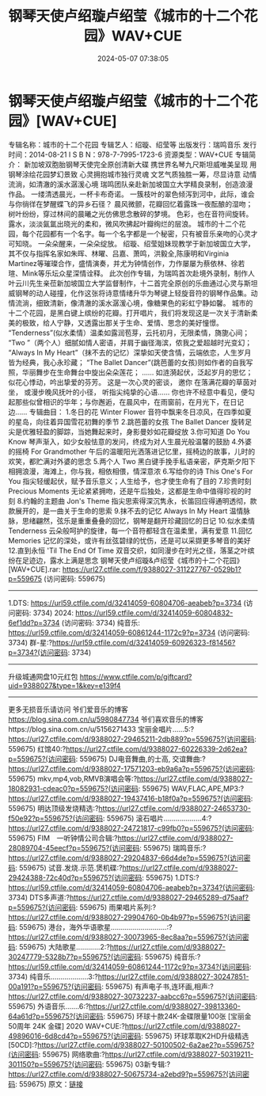 ﻿---
title: 钢琴天使卢绍璇卢绍莹《城市的十二个花园》WAV+CUE
date: 2024-05-07 07:38:05
categories: 古典音乐、新世纪、纯音雅乐
tags: 纯音雅乐
---
# 钢琴天使卢绍璇卢绍莹《城市的十二个花园》[WAV+CUE]

专辑名称：城市的十二个花园
专辑艺人：绍璇、绍莹等
出版发行：瑞鸣音乐
发行时间：2014-08-21
I S B N：978-7-7995-1723-6
资源类型：WAV+CUE
专辑简介：
新加坡双胞胎钢琴天使完全原创清新大碟
携世界名琴九尺斯坦威唯美呈现
用钢琴涂绘花园梦幻景致 心灵拥抱城市独行灵魂
文艺气质独胜一筹，尽显诗意 动情流淌，如清澈的溪水潺湲心境
瑞鸣团队亲赴新加坡国立大学精良录制，创造浪漫作品。
一缕清透晨光，一杯卡布奇诺。
一簇枝叶的翠色倾泻到河中，此际，谁会与你徜徉在梦醒蝶飞的异乡石径？
晨风微颤，花瓣回忆着露珠一夜酝酿的湿吻；树叶纷纷，穿过林间的晨曦之光仿佛思念散碎的梦境。
色彩，也在音符间旋转。露水，淡淡氤氲出晓光的柔和，微风吹拂起叶瓣绚烂的层浪。
城市的十二个花园，每个花园都有一个名字。每一个名字都是一个秘密，只有被音乐亲吻的心灵才可知晓。
一朵朵醒来，一朵朵绽放。
绍璇、绍莹姐妹现教学于新加坡国立大学，其不仅与指挥名家如朱晖、林曜、吕嘉、萧鸣，洪毅全,陈康明和Virginia
Martinez等璀璨合作，盛情演奏，并尤为钟情创作，力作屡屡为蔡依林、徐若瑄、Mink等乐坛众星深情诠释。
此次创作专辑，为瑞鸣首次赴境外录制，制作人叶云川先生亲莅新加坡国立大学监督制作，十二首完全原创的乐曲通过心灵与斯坦威钢琴的动人碰撞，化作这张将诗意情绪升华为琴键上轻旋音符的钢琴作品集。动情流淌，细致清新，像清澈的溪水潺湲心境，像糖果色的彩虹宁静如馨。
城市的十二个花园，是黑白键上缤纷的花瓣。打开唱片，我们将发现这是一次关于清新柔美的极致，给人宁静，又透露出那关于生命、爱情、思念的美好憧憬。
“Tenderness”(似水柔情）温柔如露润苞芽，云托初月，无限柔情，旖旎心间；
“Two ”（两个人）细腻如情人密语，并肩于幽径海滨，侬我之爱超越时光变幻；
“Always In My Heart”（抹不去的记忆）深挚如天使含情，云端依恋，人生岁月皆为经典，我心永珍藏；
“The Ballet Dancer”(跳芭蕾的女孩)则如作者的自我写照，华丽舞步在生命舞台中旋出朵朵莲花；
……
如涟漪起伏，泛起岁月的思忆；似花心悸动，吟出挚爱的芬芳。
这是一次心灵的密谈，
邀你 在落满花瓣的草茵对坐，
或漫步晚风抚叶的小径，
听指尖纯挚的心语……
你也许不经意中看见，便勾起那些似曾相识的华年；与你邂逅，在晨风中，在雨窗前，在月光下，在日记边……
专辑曲目：
1.冬日的花 Winter Flower
音符中飘来冬日凉风，在四季如夏的星岛，向往着异国雪花初舞的季节
2.跳芭蕾的女孩 The Ballet Dancer
旋转足尖是优雅轻盈的脚踪，当她舞起来时，身影曼妙如花瓣绽放
3.你可知道 Do You Know
琴声渐入，如少女般怯意的发问，终成为对人生晨光般温馨的鼓励
4.外婆的摇椅 For Grandmother
午后的温暖阳光洒落进记忆里，摇椅边的故事，儿时的欢笑，都贮满对外婆的思念
5.两个人 Two
黑白键手挽手私语亲密，萨克斯夕阳下相拥浪漫，海滩上，你与我，相依相偎，情深意浓
6.写给你的诗 This One's For You
指尖轻缓起伏，赋予音乐意义；人生给予，也才使生命有了目的
7.珍贵时刻 Precious Moments
无论紧紧拥吻，还是午后独处，这都是生命中值得珍视的时刻
8.约翰的主题曲 Jon's Theme
指尖思索得深沉隽永，长笛回应得通明透彻，款款展开的，是一曲关于生命的思索
9.抹不去的记忆 Always In My Heart
温情脉脉，思绪翩然，弦乐是重重叠叠的回忆，钢琴是翻开珍藏回忆的日记
10.似水柔情 Tenderness
云朵般呵护的旋律，每一个音符都轻含在温柔里，满有爱意
11.回忆 Memories
记忆的深处，或许有丝弦碧绿的忧伤，还是可以采撷更多琴音的美好
12.直到永恒 'Til The End Of Time
双音交织，如同漫步在时光之径，落茎之叶缤纷在足迹边，露水上满是思念
钢琴天使卢绍璇&卢绍莹《城市的十二个花园》[WAV+CUE].rar: https://url27.ctfile.com/f/9388027-311227767-0529b1?p=559675
(访问密码: 559675)
*********************************************************************************************
1.DTS: https://url59.ctfile.com/d/32414059-60804706-aeabeb?p=3734
(访问密码: 3734)
2024: https://url59.ctfile.com/d/32414059-60804832-6ef1dd?p=3734
(访问密码: 3734)
纯音乐: https://url59.ctfile.com/d/32414059-60861244-1172c9?p=3734
(访问密码: 3734)
群-星:?https://url59.ctfile.com/d/32414059-60926323-f81456?p=3734?(访问密码:
3734)
*****************************************************
升级城通网盘10元红包 https://www.ctfile.com/p/giftcard?uid=9388027&type=1&key=e139f4
**************************
更多无损音乐请访问
爷们爱音乐的博客
https://blog.sina.com.cn/u/5980847734
爷们喜欢音乐的博客https://blog.sina.com.cn/u/5156271433
宝丽金唱片......5:?https://url27.ctfile.com/d/9388027-29465211-2db889?p=559675?(访问密码:
559675)
红馆40:?https://url27.ctfile.com/d/9388027-60226339-2d62ea?p=559675?(访问密码:
559675)
DJ电音舞曲,的士高, 交谊舞曲:?https://url27.ctfile.com/d/9388027-17571203-eb9a6a?p=559675?(访问密码:
559675)
mkv,mp4,vob,RMVB演唱会等:?https://url27.ctfile.com/d/9388027-18082931-cdeac0?p=559675?(访问密码:
559675)
WAV,FLAC,APE,MP3:?https://url27.ctfile.com/d/9388027-19437416-b18f0a?p=559675?(访问密码:
559675)
明达顶级发烧精选:?https://url27.ctfile.com/d/9388027-24653730-f50e92?p=559675?(访问密码:
559675)
滚石唱片...................4:?https://url27.ctfile.com/d/9388027-24721817-c99fb0?p=559675?(访问密码:
559675)
FIM　一听钟情公司合辑:?https://url27.ctfile.com/d/9388027-28089704-45eecf?p=559675?(访问密码:
559675)
瑞鸣音乐:?https://url27.ctfile.com/d/9388027-29204837-66d4de?p=559675?(访问密码:
559675)
试音.发烧.示范.煲机碟:?https://url27.ctfile.com/d/9388027-29424388-72c40d?p=559675?(访问密码:
559675)
1.DTS:?https://url59.ctfile.com/d/32414059-60804706-aeabeb?p=3734?(访问密码:
3734)
DTS多声道:?https://url27.ctfile.com/d/9388027-29465289-d75aaf?p=559675?(访问密码:
559675)
雨果唱片系列:?https://url27.ctfile.com/d/9388027-29904760-0b4b97?p=559675?(访问密码:
559675)
港台，海外华语歌星............................:?https://url27.ctfile.com/d/9388027-30073965-8ec8aa?p=559675?(访问密码:
559675)
大陆歌星............2:?https://url27.ctfile.com/d/9388027-30247779-5328b7?p=559675?(访问密码:
559675)
纯音乐:?https://url59.ctfile.com/d/32414059-60861244-1172c9?p=3734?(访问密码:
3734)
纯音乐...................3:?https://url27.ctfile.com/d/9388027-30247851-00a191?p=559675?(访问密码:
559675)
有声电子书,连环画,相声:?https://url27.ctfile.com/d/9388027-30732237-aabcc6?p=559675?(访问密码:
559675)
外语音乐.......6:?https://url27.ctfile.com/d/9388027-39813360-64a61d?p=559675?(访问密码:
559675)
环球十款24K-金碟限量100张 [宝丽金50周年 24K 金碟] 2020 WAV+CUE:?https://url27.ctfile.com/d/9388027-49896016-6d8cd4?p=559675?(访问密码:
559675)
环球萃取K2HD升级精选[50CD]:?https://url27.ctfile.com/d/9388027-50100502-6a2ae2?p=559675?(访问密码:
559675)
网络歌曲:?https://url27.ctfile.com/d/9388027-50319211-301150?p=559675?(访问密码:
559675)
03新专辑:?https://url27.ctfile.com/d/9388027-50675734-a2ebd9?p=559675?(访问密码:
559675)
原文：[链接](https://blog.sina.com.cn/s/blog_1647c7e76010315j1.html)